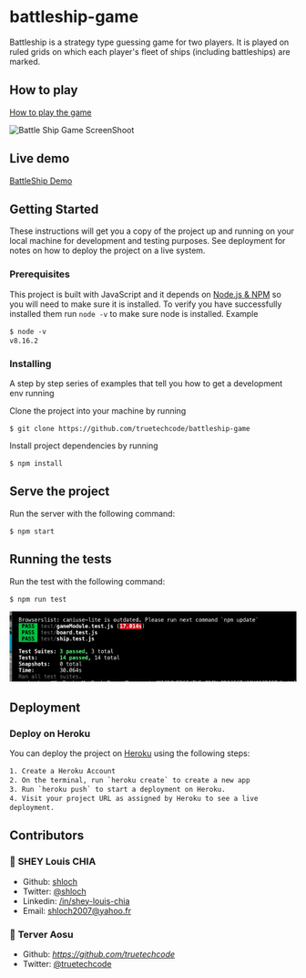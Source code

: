 # battleship-game

Battleship is a strategy type guessing game for two players. It is played on ruled grids on which each player's fleet of ships (including battleships) are marked.

## How to play

[How to play the game](https://en.wikipedia.org/wiki/Battleship_(game))

![Battle Ship Game ScreenShoot](./dist/assets/images/battle.gif)

## Live demo

[BattleShip Demo](https://rawcdn.githack.com/truetechcode/battleship-game/44f7347091a537f2348835d6531915b0d27a5319/dist/index.html)

## Getting Started

These instructions will get you a copy of the project up and running on your local machine for development and testing purposes. See deployment for notes on how to deploy the project on a live system.

### Prerequisites

This project is built with JavaScript and it depends on [Node.js & NPM](https://docs.npmjs.com/downloading-and-installing-node-js-and-npm) so you will need to make sure it is installed.
To verify you have successfully installed them run `node -v` to make sure node is installed. Example

```
$ node -v
v8.16.2
```

### Installing

A step by step series of examples that tell you how to get a development env running

Clone the project into your machine by running

```
$ git clone https://github.com/truetechcode/battleship-game
```

Install project dependencies by running

```
$ npm install
```

## Serve the project

Run the server with the following command:

```
$ npm start
```

## Running the tests

Run the test with the following command:

```
$ npm run test
```
![Battle Ship Game ScreenShoot](./dist/assets/images/tests.png)

## Deployment

### Deploy on Heroku

You can deploy the project on [Heroku](https://www.heroku.com/) using the following steps:

    1. Create a Heroku Account
    2. On the terminal, run `heroku create` to create a new app
    3. Run `heroku push` to start a deployment on Heroku.
    4. Visit your project URL as assigned by Heroku to see a live deployment.


## Contributors

### 👤 **SHEY Louis CHIA**

- Github: [shloch](https://github.com/shloch)
- Twitter: [@shloch](https://twitter.com/shloch)
- Linkedin: [/in/shey-louis-chia](https://www.linkedin.com/in/shey-louis-chia)
- Email: shloch2007@yahoo.fr


### 👤 **Terver Aosu**
- Github: _https://github.com/truetechcode_
- Twitter: [@truetechcode](https://twitter.com/truetechcode)
